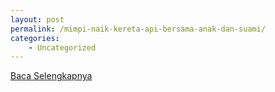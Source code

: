 ```yaml
---
layout: post
permalink: /mimpi-naik-kereta-api-bersama-anak-dan-suami/
categories:
    - Uncategorized
---
```


[Baca Selengkapnya](/03)